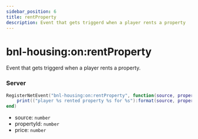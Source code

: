 ```yaml
---
sidebar_position: 6
title: rentProperty
description: Event that gets triggerd when a player rents a property
---
```


# bnl-housing&#58;on&#58;rentProperty

Event that gets triggerd when a player rents a property.

### Server

```lua
RegisterNetEvent("bnl-housing:on:rentProperty", function(source, propertyId, price)
    print(("player %s rented property %s for %s"):format(source, propertyId, price))
end)
```

- source: `number`
- propertyId: `number`
- price: `number`
